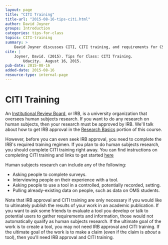 ```yaml
---
layout: page
title: "CITI Training"
title-url: "2015-08-16-tips-citi.html"
author: David Joyner
groups: Introduction
categories: tips-for-class
topics: CITI-training
summary: >
    David Joyner discusses CITI, CITI training, and requirements for CS6460.
cite: |
    Joyner, David. (2015). Tips for Class: CITI Training.
        Udacity.  August 16, 2015.
pub-date: 2015-08-16
added-date: 2015-08-16
resource-type: internal-page
---
```

# CITI Training

An [Institutional Review Board](https://en.wikipedia.org/wiki/Institutional_review_board), or IRB,
is a university organization that oversees human subjects research. If you want to do any research
 on human subjects, then your research must be approved by IRB. We'll talk about how to get IRB
 approval in the [Research Basics](./RPM_ResarchBasics.md) portion of this course.

However, before you can even seek IRB approval, you need to complete the IRB's
required training regimen. If you plan to do human subjects research, you
should complete CITI training right away. You can find instructions on
completing CITI training and links to get started [here](http://researchintegrity.gatech.edu/about-irb/irb-required-training)

Human subjects research can include any of the following:

* Asking people to complete surveys.
* Interviewing people on their experience with a tool.
* Asking people to use a tool in a controlled, potentially recorded, setting.
* Pulling already-existing data on people, such as data on OMS students.


Note that IRB approval and CITI training are only necessary if you would
like to ultimately publish the results of your work in an academic
publication. If you want to ask some friends to evaluate a tool you
develop or talk to potential users to gather requirements and information,
those would not automatically qualify as human subjects research. If the
ultimate goal of the work is to create a tool, you may not need IRB approval
and CITI training. If the ultimate goal of the work is to make a claim
(even if the claim is _about_ a tool), then you'll need IRB approval and CITI training.
